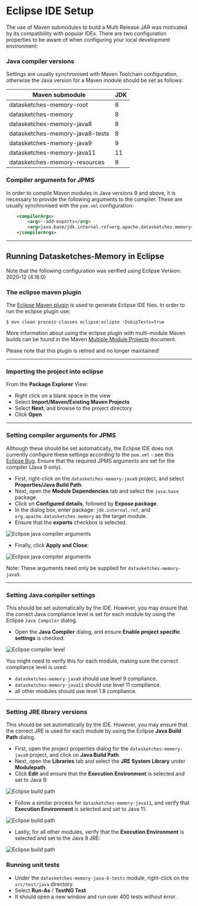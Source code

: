 <!--
    Licensed to the Apache Software Foundation (ASF) under one
    or more contributor license agreements.  See the NOTICE file
    distributed with this work for additional information
    regarding copyright ownership.  The ASF licenses this file
    to you under the Apache License, Version 2.0 (the
    "License"); you may not use this file except in compliance
    with the License.  You may obtain a copy of the License at

      http://www.apache.org/licenses/LICENSE-2.0

    Unless required by applicable law or agreed to in writing,
    software distributed under the License is distributed on an
    "AS IS" BASIS, WITHOUT WARRANTIES OR CONDITIONS OF ANY
    KIND, either express or implied.  See the License for the
    specific language governing permissions and limitations
    under the License.
-->


# Eclipse IDE Setup

The use of Maven submodules to build a Multi Release JAR was motivated by its compatibility with 
popular IDEs. There are two configuration properties to be aware of when configuring your local 
development environment:

### Java compiler versions

Settings are usually synchronised with Maven Toolchain configuration, otherwise the Java version 
for a Maven module should be set as follows:

| Maven submodule                   | JDK |
| --------------------------------- | --- |
| datasketches-memory-root          |  8  |
| datasketches-memory               |  8  |
| datasketches-memory-java8         |  8  |
| datasketches-memory-java8-tests   |  8  |
| datasketches-memory-java9         |  9  |
| datasketches-memory-java11        |  11 |
| datasketches-memory-resources     |  8  |

### Compiler arguments for JPMS

In order to compile Maven modules in Java versions 9 and above, it is necessary to provide the 
following arguments to the compiler.  These are usually synchronised with the `pom.xml` 
configuration:

```xml
    <compilerArgs>
        <arg>--add-exports</arg>
        <arg>java.base/jdk.internal.ref=org.apache.datasketches.memory</arg>
    </compilerArgs>
```

---

## Running Datasketches-Memory in Eclipse

Note that the following configuration was verified using Eclipse Version: 2020-12 (4.18.0)

### The eclipse maven plugin

The [Eclipse Maven plugin](https://maven.apache.org/plugins/maven-eclipse-plugin/) is used to 
generate Eclipse IDE files.  In order to run the eclipse plugin use:

    $ mvn clean process-classes eclipse:eclipse -DskipTests=true

More information about using the eclipse plugin with multi-module Maven builds can be found
in the Maven 
[Multiple Module Projects](https://maven.apache.org/plugins/maven-eclipse-plugin/reactor.html)
document.

Please note that this plugin is retired and no longer maintained!

---

### Importing the project into eclipse

From the **Package Explorer** View:

- Right click on a blank space in the view
- Select **Import/Maven/Existing Maven Projects**
- Select **Next**, and browse to the project directory
- Click **Open**

---

### Setting compiler arguments for JPMS

Although these should be set automatically, the Eclipse IDE does not currently configure these 
settings according to the `pom.xml` - see this 
[Eclipse Bug](https://github.com/eclipse-m2e/m2e-core/issues/129).
Ensure that the required JPMS arguments are set for the compiler (Java 9 only).

- First, right-click on the `datasketches-memory-java9` project, and select 
**Properties/Java Build Path**. 
- Next, open the **Module Dependencies** tab and select the `java.base` package.
- Click on **Configured details**, followed by **Expose package**.
- In the dialog box, enter package: ```jdk.internal.ref```, and 
`org.apache.datasketches.memory` as the target module.
- Ensure that the **exports** checkbox is selected.

![Eclipse java compiler arguments](img/eclipse-java-compiler-arguments-1.png "Eclipse project compiler arguments")

- Finally, click **Apply and Close**:

![Eclipse java compiler arguments](img/eclipse-java-compiler-arguments-2.png "Eclipse project compiler arguments")

Note: These arguments need only be supplied for `datasketches-memory-java9`.

---

### Setting Java compiler settings

This should be set automatically by the IDE.  However, you may ensure that the correct Java 
compliance level is set for each module by using the Eclipse `Java Compiler` dialog.

- Open the **Java Compiler** dialog, and ensure **Enable project specific settings** is checked:

![Eclipse compiler level](img/eclipse-compiler-level.png "Eclipse Java Compiler Settings")

You might need to verify this for each module, making sure the correct compliance level is used:

- `datasketches-memory-java9` should use level 9 compliance.
- `datasketches-memory-java11` should use level 11 compliance.
- all other modules should use level 1.8 compliance.

---

### Setting JRE library versions

This should be set automatically by the IDE.  However, you may ensure that the correct JRE is 
used for each module by using the Eclipse **Java Build Path** dialog.

- First, open the project properties dialog for the `datasketches-memory-java9` project, and 
click on **Java Build Path**. 
- Next, open the **Libraries** tab and select the **JRE System Library** under **Modulepath**.
- Click **Edit** and ensure that the **Execution Environment** is selected and set to Java 9:

![Eclipse build path](img/eclipse-build-path-1.png "Java 9 Eclipse project build path")

- Follow a similar process for `datasketches-memory-java11`, and verify that 
**Execution Environment** is selected and set to Java 11:

![Eclipse build path](img/eclipse-build-path-2.png "Java 11 Eclipse project build path")

- Lastly, for all other modules, verify that the **Execution Environment** is selected and set 
to the Java 8 JRE:

![Eclipse build path](img/eclipse-build-path-3.png "Java 8 Eclipse project build path")

### Running unit tests

- Under the `datasketches-memory-java-8-tests` module, right-click on the `src/test/java` 
directory.
- Select **Run-As** / **TestNG Test**
- It should open a new window and run over 400 tests without error.
